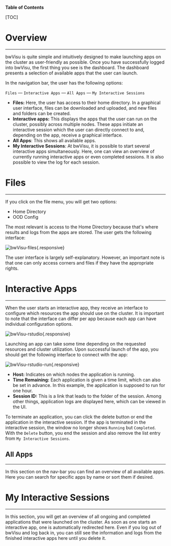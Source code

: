 **Table of Contents**

[TOC]

# Overview 
---

bwVisu is quite simple and intuitively designed to make launching apps on the cluster as user-friendly as possible. Once you have successfully logged into bwVisu, the first thing you see is the dashboard. The dashboard presents a selection of available apps that the user can launch.

In the navigation bar, the user has the following options:

`Files` &mdash; `Interactive Apps` &mdash; `All Apps` &mdash; `My Interactive Sessions`

- **Files:** Here, the user has access to their home directory. In a graphical user interface, files can be downloaded and uploaded, and new files and folders can be created.
- **Interactive apps:** This displays the apps that the user can run on the cluster, possibly across multiple nodes. These apps initiate an interactive session which the user can directly connect to and, depending on the app, receive a graphical interface.
- **All Apps**: This shows all available apps.
- **My Interactive Sessions**: At bwVisu, it is possible to start several interactive apps simultaneously. Here, one can view an overview of currently running interactive apps or even completed sessions. It is also possible to view the log for each session.
  
# Files
---

If you click on the file menu, you will get two options:

- Home Directory
- OOD Config

The most relevant is access to the Home Directory because that's where results and logs from the apps are stored. The user gets the following interface:

![bwVisu-files](bwVisu-Wiki/images/bwVisu_files.png){.responsive}

The user interface is largely self-explanatory. However, an important note is that one can only access corners and files if they have the appropriate rights.

# Interactive Apps
---

When the user starts an interactive app, they receive an interface to configure which resources the app should use on the cluster. It is important to note that the interface can differ per app because each app can have individual configuration options.

![bwVisu-rstudio](bwVisu-Wiki/images/bwVisu_rstudio.png){.responsive}

Launching an app can take some time depending on the requested resources and cluster utilization. Upon successful launch of the app, you should get the following interface to connect with the app:

![bwVisu-rstudio-run](bwVisu-Wiki/images/bwVisu_rstudio_run.png){.responsive}

- **Host:** Indicates on which nodes the application is running.
- **Time Remaining:** Each application is given a time limit, which can also be set in advance. In this example, the application is supposed to run for one hour.
- **Session ID:** This is a link that leads to the folder of the session. Among other things, application logs are displayed here, which can be viewed in the UI.

To terminate an application, you can click the delete button or end the application in the interactive session. If the app is terminated in the interactive session, the window no longer shows `Running` but `Completed`. With the `Delete` button, you end the session and also remove the list entry from `My Interactive Sessions`.

## All Apps
---

In this section on the nav-bar you can find an overview of all available apps. Here you can search for specific apps by name or sort them if desired.

# My Interactive Sessions
---

In this section, you will get an overview of all ongoing and completed applications that were launched on the cluster. As soon as one starts an interactive app, one is automatically redirected here. Even if you log out of bwVisu and log back in, you can still see the information and logs from the finished interactive apps here until you delete it.
